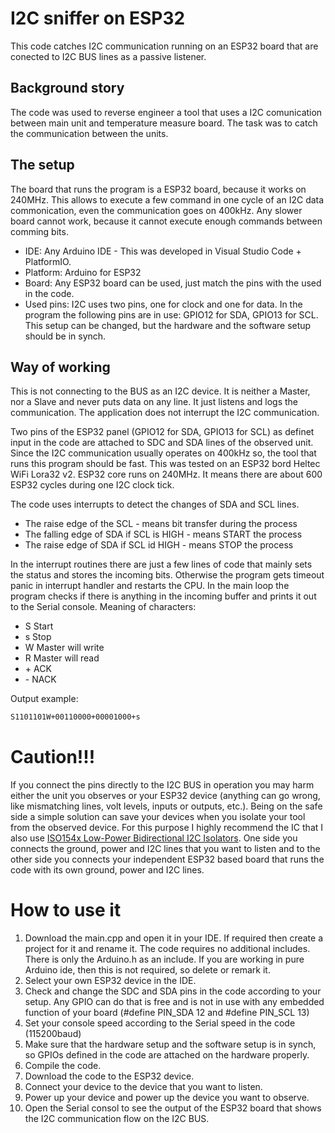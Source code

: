 # I2C sniffer on ESP32
This code catches I2C communication running on an ESP32 board that are conected to I2C BUS lines as a passive listener.

## Background story
The code was used to reverse engineer a tool that uses a I2C comunication between main unit and temperature measure board. The task was to catch the communication between the units.

## The setup
The board that runs the program is a ESP32 board, because it works on 240MHz. This allows to execute a few command in one cycle of an I2C data commonication, even the communication goes on 400kHz. Any slower board cannot work, because it cannot execute enough commands between comming bits.

* IDE: Any Arduino IDE - This was developed in Visual Studio Code + PlatformIO.
* Platform: Arduino for ESP32
* Board: Any ESP32 board can be used, just match the pins with the used in the code.
* Used pins: I2C uses two pins, one for clock and one for data. In the program the following pins are in use: GPIO12 for SDA, GPIO13 for SCL. This setup can be changed, but the hardware and the software setup should be in synch.

## Way of working
This is not connecting to the BUS as an I2C device. It is neither a Master, nor a Slave and never puts data on any line.
It just listens and logs the communication. The application does not interrupt the I2C communication.
 
Two pins of the ESP32 panel (GPIO12 for SDA, GPIO13 for SCL) as definet input in the code are attached to SDC and SDA lines of the observed unit.
Since the I2C communication usually operates on 400kHz so, the tool that runs this program should be fast.
This was tested on an ESP32 bord Heltec WiFi Lora32 v2. ESP32 core runs on 240MHz. It means there are about 600 ESP32 cycles during one I2C clock tick.
 
The code uses interrupts to detect the changes of SDA and SCL lines.
* The raise edge of the SCL - means bit transfer during the process
* The falling edge of SDA if SCL is HIGH - means START the process
* The raise edge of SDA if SCL id HIGH - means STOP the process
 
In the interrupt routines there are just a few lines of code that mainly sets the status and stores the incoming bits.
Otherwise the program gets timeout panic in interrupt handler and restarts the CPU.
In the main loop the program checks if there is anything in the incoming buffer and prints it out to the Serial console. 
Meaning of characters:
* S Start 
* s Stop 
* W Master will write
* R Master will read
* \+ ACK
* \- NACK

Output example: 
````sh
S1101101W+00110000+00001000+s
````

# Caution!!!
If you connect the pins directly to the I2C BUS in operation you may harm either the unit you observes or your ESP32 device (anything can go wrong, like mismatching lines, volt levels, inputs or outputs, etc.). Being on the safe side a simple solution can save your devices when you isolate your tool from the observed device. For this purpose I highly recommend the IC that I also use [ISO154x Low-Power Bidirectional I2C Isolators](https://www.ti.com/lit/ds/symlink/iso1540.pdf?ts=1603436321085&ref_url=https%253A%252F%252Fwww.google.de%252F). One side you connects the ground, power and I2C lines that you want to listen and to the other side you connects your independent ESP32 based board that runs the code with its own ground, power and I2C lines.

# How to use it
1. Download the main.cpp and open it in your IDE. If required then create a project for it and rename it. The code requires no additional includes. There is only the Arduino.h as an include. If you are working in pure Arduino ide, then this is not required, so delete or remark it.
2. Select your own ESP32 device in the IDE.
3. Check and change the SDC and SDA pins in the code according to your setup. Any GPIO can do that is free and is not in use with any embedded function of your board (#define PIN_SDA 12 and #define PIN_SCL 13)
4. Set your console speed according to the Serial speed in the code (115200baud)
5. Make sure that the hardware setup and the software setup is in synch, so GPIOs defined in the code are attached on the hardware properly.
6. Compile the code.
7. Download the code to the ESP32 device.
8. Connect your device to the device that you want to listen.
9. Power up your device and power up the device you want to observe.
10. Open the Serial consol to see the output of the ESP32 board that shows the I2C communication flow on the I2C BUS.
